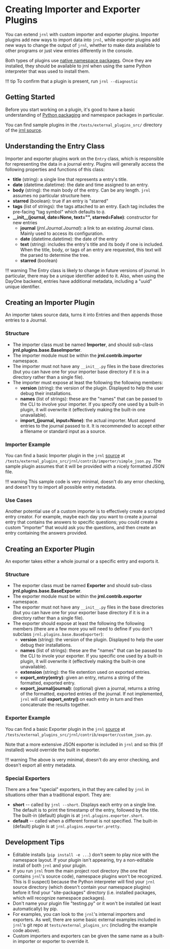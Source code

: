 <!-- Copyright (C) 2012-2021 jrnl contributors
     License: https://www.gnu.org/licenses/gpl-3.0.html -->

# Creating Importer and Exporter Plugins

You can extend `jrnl` with custom importer and exporter plugins. Importer
plugins add new ways to import data into `jrnl`, while exporter plugins add
new ways to change the output of `jrnl`, whether to make data available to
other programs or just view entries differently in the console.

Both types of plugins use
[native namespace packages](https://packaging.python.org/guides/packaging-namespace-packages/#native-namespace-packages).
Once they are installed, they should be available to jrnl when using the
same Python interpreter that was used to install them.

!!! tip
    To confirm that a plugin is present, run `jrnl --diagnostic`

## Getting Started

Before you start working on a plugin, it's good to have a basic understanding
of [Python packaging](https://packaging.python.org/guides/) and namespace
packages in particular.

You can find sample plugins in the `/tests/external_plugins_src/` directory of
the [jrnl source](https://github.com/jrnl-org/jrnl).

## Understanding the Entry Class

Importer and exporter plugins work on the `Entry` class, which is
responsible for representing the data in a journal entry. Plugins will
generally access the following properties and functions of this class:

  - **title** (string): a single line that represents a entry's title.
  - **date** (datetime.datetime): the date and time assigned to an entry.
  - **body** (string): the main body of the entry. Can be any length.
      `jrnl` assumes no particular structure here.
  - **starred** (boolean): true if an entry is "starred"
  - **tags** (list of strings): the tags attached to an entry. Each tag
    includes the pre-facing "tag symbol" which defaults to `@`.
  - **\_\_init\_\_(journal, date=None, text="", starred=False)**: constructor for new entries
      - **journal** (*jrnl.Journal.Journal*): a link to an existing Journal
        class. Mainly used to access its configuration.
      - **date** (datetime.datetime): the date of the entry
      - **text** (string): includes the entry's title and its body if one is included.
        When the title, body, or tags of an entry are requested, this text
        will the parsed to determine the tree.
      - **starred** (boolean)

!!! warning
    The Entry class is likely to change in future versions of journal. In
    particular, there may be a unique identifier added to it. Also, when
    using the DayOne backend, entries have additional metadata, including
    a "uuid" unique identifier.

## Creating an Importer Plugin

An importer takes source data, turns it into Entries and then appends those
entries to a Journal.

### Structure

- The importer class must be named **Importer**, and should sub-class
  **jrnl.plugins.base.BaseImporter**.
- The importer module must be within the **jrnl.contrib.importer** namespace.
- The importer must not have any `__init__.py` files in the base directories
  (but you can have one for your importer base directory if it is in a
  directory rather than a single file).
- The importer must expose at least the following the following members:
    - **version** (string): the version of the plugin. Displayed to help the
      user debug their installations.
    - **names** (list of strings): these are the "names" that can be passed to
      the CLI to involve your importer. If you specify one used by a built-in
      plugin, it will overwrite it (effectively making the built-in one
      unavailable).
    - **import_(journal, input=None)**: the actual importer. Must append
      entries to the journal passed to it. It is recommended to accept either a
      filename or standard input as a source.

### Importer Example

You can find a basic Importer plugin in the `jrnl`
[source](https://github.com/jrnl-org/jrnl) at
`/tests/external_plugins_src/jrnl/contrib/importer/simple_json.py`. The
sample plugin assumes that it will be provided with a nicely formatted JSON
file.

!!! warning
    This sample code is very minimal, doesn't do any error checking, and doesn't
    try to import all possible entry metadata.

### Use Cases

Another potential use of a custom importer is to effectively create a scripted
entry creator. For example, maybe each day you want to create a journal entry
that contains the answers to specific questions; you could create a custom
"importer" that would ask you the questions, and then create an entry containing
the answers provided.

## Creating an Exporter Plugin

An exporter takes either a whole journal or a specific entry and exports it.

### Structure

- The exporter class must be named **Exporter** and should sub-class
  **jrnl.plugins.base.BaseExporter**.
- The exporter module must be within the **jrnl.contrib.exporter** namespace.
- The exporter must not have any `__init__.py` files in the base directories
  (but you can have one for your exporter base directory if it is in a
  directory rather than a single file).
- The exporter should expose at least the following the following members
  (there are a few more you will need to define if you don't subclass
  `jrnl.plugins.base.BaseExporter`):
    - **version** (string): the version of the plugin. Displayed to help the
      user debug their installations.
    - **names** (list of strings): these are the "names" that can be passed to
      the CLI to invole your exporter. If you specific one used by a built-in
      plugin, it will overwrite it (effectively making the built-in one
      unavailable).
    - **extension** (string): the file extention used on exported entries.
    - **export_entry(entry)**: given an entry, returns a string of the formatted,
      exported entry.
    - **export_journal(journal)**: (optional) given a journal, returns a string
      of the formatted, exported entries of the journal. If not implemented,
      `jrnl` will call **export_entry()** on each entry in turn and then
      concatenate the results together.

### Exporter Example

You can find a basic Exporter plugin in the `jrnl`
[source](https://github.com/jrnl-org/jrnl) at
`/tests/external_plugins_src/jrnl/contrib/exporter/custom_json.py`.

Note that a more extensive JSON exporter is
included in `jrnl` and so this (if installed) would override the built in
exporter.

!!! warning
    The above is very minimal, doesn't do any error checking, and doesn't
    export all entry metadata.


### Special Exporters

There are a few "special" exporters, in that they are called by `jrnl` in
situations other than a traditional export. They are:

- **short** -- called by `jrnl --short`. Displays each entry on a single line.
  The default is to print the timestamp of the entry, followed by the title.
  The built-in (default) plugin is at `jrnl.plugins.exporter.short`.
- **default** -- called when a different format is not specified. The built-in
  (default) plugin is at `jrnl.plugins.exporter.pretty`.

## Development Tips

- Editable installs (`pip install -e ...`) don't seem to play nice with
  the namespace layout. If your plugin isn't appearing, try a non-editable
  install of both `jrnl` and your plugin.
- If you run `jrnl` from the main project root directory (the one that contains
  `jrnl`'s source code), namespace plugins won't be recognized. This is (I
  suspect) because the Python interpreter will find your `jrnl` source directory
  (which doesn't contain your namespace plugins) before it find your
  "site-packages" directory (i.e. installed packages, which will recognize
  namespace packages).
- Don't name your plugin file "testing.py" or it won't be installed (at least
  automatically) by pip.
- For examples, you can look to the `jrnl`'s internal importers and exporters.
  As well, there are some basic external examples included in `jrnl`'s git repo
  at `tests/external_plugins_src` (including the example code above).
- Custom importers and exporters can be given the same name as a built-in importer
  or exporter to override it.
